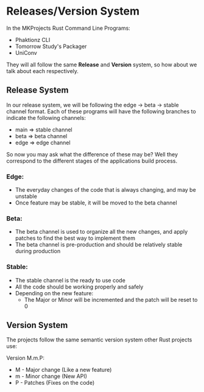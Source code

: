 # Releases/Version System

In the MKProjects Rust Command Line Programs: 
- Phaktionz CLI
- Tomorrow Study's Packager  
- UniConv 

They will all follow the same **Release** and **Version** system, so how about we 
talk about each respectively. 

## Release System

In our release system, we will be following the edge -> beta -> stable channel format. 
Each of these programs will have the following branches to indicate the following channels: 

- main => stable channel
- beta => beta channel
- edge => edge channel

So now you may ask what the difference of these may be? Well they correspond to the different stages 
of the applications build process.  

### Edge:
- The everyday changes of the code that is always changing, and may be unstable 
- Once feature may be stable, it will be moved to the beta channel

### Beta: 
- The beta channel is used to organize all the new changes, and apply patches to find the best way to implement them
- The beta channel is pre-production and should be relatively stable during production 

### Stable: 
- The stable channel is the ready to use code
- All the code should be working properly and safely
- Depending on the new feature: 
  - The Major or Minor will be incremented and the patch will be reset to 0

## Version System 

The projects follow the same semantic version system other Rust projects use:


Version M.m.P:  

* M - Major change (Like a new feature)
* m - Minor change (New API)
* P - Patches (Fixes on the code)
